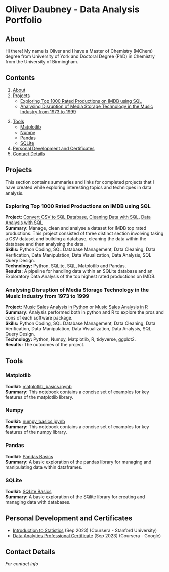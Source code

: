 # Oliver Daubney - Data Analysis Portfolio

## About
Hi there! My name is Oliver and I have a Master of Chemistry (MChem) degree from University of York and Doctoral Degree (PhD) in Chemistry from the University of Birmingham.

<!--
> [!NOTE]  
> This portfolio focuses on my data analysis and statistics experience. If you are interested in algorithmics or data science please see the respective portfolios.
-->

## Contents
1. [About](#About)
2. [Projects](#Projects)
   - [Exploring Top 1000 Rated Productions on IMDB using SQL](#Exploring-Top-1000-Rated-Productions-on-IMDB-using-SQL)
   - [Analysing Disruption of Media Storage Technology in the Music Industry from 1973 to 1999](#Analysing-Disruption-of-Media-Storage-Technology-in-the-Music-Industry-from-1973-to-1999)
<!--3. [Education](#Education)-->
3. [Tools](#Tools)
   - [Matplotlib](#Matplotlib)
   - [Numpy](#Numpy)
   - [Pandas](#Pandas)
   - [SQLite](#SQLite)
4. [Personal Development and Certificates](#Personal-Development-and-Certificates)
5. [Contact Details](#Contact-Details)


## Projects
This section contains summaries and links for completed projects that I have created while exploring interesting topics and techniques in data analysis.

### Exploring Top 1000 Rated Productions on IMDB using SQL
**Project:** [Convert CSV to SQL Database](https://github.com/OliverDaubney/data_analysis_portfolio/blob/main/data_analysis_projects/sql_movies_analysis/movies_db_construction.ipynb), [Cleaning Data with SQL](https://github.com/OliverDaubney/data_analysis_portfolio/blob/main/data_analysis_projects/sql_movies_analysis/movies_db_cleaning.ipynb), [Data Analysis with SQL](https://github.com/OliverDaubney/data_analysis_portfolio/blob/main/data_analysis_projects/sql_movies_analysis/movies_db_analysis.ipynb)  
**Summary:** Manage, clean and analyse a dataset for IMDB top rated productions. This project consisted of three distinct section involving taking a CSV dataset and building a database, cleaning the data within the database and then analysing the data.  
**Skills:** Python Coding, SQL Database Management, Data Cleaning, Data Verification, Data Manipulation, Data Visualization, Data Analysis, SQL Query Design.  
**Technology:** Python, SQLite, SQL, Matplotlib and Pandas.  
**Results:** A pipeline for handling data within an SQLite database and an Exploratory Data Analysis of the top highest rated productions on IMDB.  

### Analysing Disruption of Media Storage Technology in the Music Industry from 1973 to 1999
**Project:** [Music Sales Analysis in Python](https://github.com/OliverDaubney/data_analysis_portfolio/blob/main/data_analysis_projects/music_sales_analysis/music_sales_analysis_1973-1999.ipynb) or [Music Sales Analysis in R](https://github.com/OliverDaubney/data_analysis_portfolio/blob/main/data_analysis_projects/music_sales_analysis/music_sales_analysis_1973-1999.Rmd)  
**Summary:** Analysis performed both in python and R to explore the pros and cons of each software package.  
**Skills:** Python Coding, SQL Database Management, Data Cleaning, Data Verification, Data Manipulation, Data Visualization, Data Analysis, SQL Query Design.  
**Technology:** Python, Numpy, Matplotlib, R, tidyverse, ggplot2.  
**Results:** The outcomes of the project.  

<!--
## Education
*For education projects*
-->


## Tools
### Matplotlib
**Toolkit:** [matplotlib_basics.ipynb](https://github.com/OliverDaubney/tools/blob/main/matplotlib_basics.ipynb)  
**Summary:** This notebook contains a concise set of examples for key features of the matplotlib library.

### Numpy
**Toolkit:** [numpy_basics.ipynb](https://github.com/OliverDaubney/tools/blob/main/numpy_basics.ipynb)  
**Summary:** This notebook contains a concise set of examples for key features of the numpy library.

### Pandas
**Toolkit:** [Pandas Basics](https://github.com/OliverDaubney/tools/blob/main/pandas_basics.ipynb)  
**Summary:** A basic exploration of the pandas library for managing and manipulating data within dataframes.

### SQLite
**Toolkit:** [SQLite Basics](https://github.com/OliverDaubney/tools/blob/main/SQLite_basics.ipynb)  
**Summary:** A basic exploration of the SQlite library for creating and managing data with databases.


## Personal Development and Certificates
- [Introduction to Statistics](https://github.com/OliverDaubney/data_analysis_portfolio/blob/main/data_analysis_certificates/Introduction_To_Statistics-Coursera_Stanford_University.pdf) (Sep 2023) (Coursera - Stanford University)
- [Data Analytics Professional Certificate](https://github.com/OliverDaubney/data_analysis_portfolio/blob/main/data_analysis_certificates/Data_Analytics_Professional-Coursera_Google.pdf) (Sep 2023) (Coursera - Google)


## Contact Details
*For contact info*